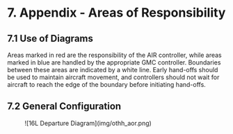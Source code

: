 # 7. Appendix - Areas of Responsibility
## 7.1 Use of Diagrams
Areas marked in red are the responsibility of the AIR controller, while areas marked in blue are handled by the appropriate GMC controller. Boundaries between these areas are indicated by a white line. Early hand-offs should be used to maintain aircraft movement, and controllers should not wait for aircraft to reach the edge of the boundary before initiating hand-offs.

## 7.2 General Configuration
<figure markdown>
![16L Departure Diagram](img/othh_aor.png)
</figure>
